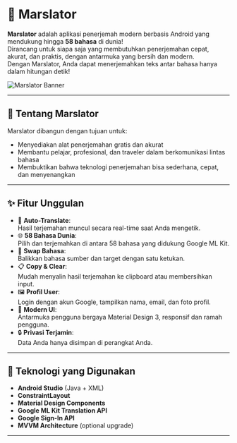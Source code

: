 # 🌌 Marslator

**Marslator** adalah aplikasi penerjemah modern berbasis Android yang mendukung hingga **58 bahasa** di dunia!  
Dirancang untuk siapa saja yang membutuhkan penerjemahan cepat, akurat, dan praktis, dengan antarmuka yang bersih dan modern.  
Dengan Marslator, Anda dapat menerjemahkan teks antar bahasa hanya dalam hitungan detik!

![Marslator Banner](https://via.placeholder.com/1000x300.png?text=Marslator+Translator+App)

---

## 📖 Tentang Marslator

Marslator dibangun dengan tujuan untuk:

- Menyediakan alat penerjemahan gratis dan akurat
- Membantu pelajar, profesional, dan traveler dalam berkomunikasi lintas bahasa
- Membuktikan bahwa teknologi penerjemahan bisa sederhana, cepat, dan menyenangkan

---

## ✨ Fitur Unggulan

- 🔄 **Auto-Translate**:  
  Hasil terjemahan muncul secara real-time saat Anda mengetik.
- 🌐 **58 Bahasa Dunia**:  
  Pilih dan terjemahkan di antara 58 bahasa yang didukung Google ML Kit.
- 🔁 **Swap Bahasa**:  
  Balikkan bahasa sumber dan target dengan satu ketukan.
- 📋 **Copy & Clear**:  
  Mudah menyalin hasil terjemahan ke clipboard atau membersihkan input.
- 🖼️ **Profil User**:  
  Login dengan akun Google, tampilkan nama, email, dan foto profil.
- 🎨 **Modern UI**:  
  Antarmuka pengguna bergaya Material Design 3, responsif dan ramah pengguna.
- 🔒 **Privasi Terjamin**:  
  Data Anda hanya disimpan di perangkat Anda.

---

## 🚀 Teknologi yang Digunakan

- **Android Studio** (Java + XML)
- **ConstraintLayout**
- **Material Design Components**
- **Google ML Kit Translation API**
- **Google Sign-In API**
- **MVVM Architecture** (optional upgrade)

---

